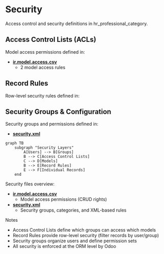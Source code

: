 # Security

Access control and security definitions in hr_professional_category.

## Access Control Lists (ACLs)

Model access permissions defined in:
- **[ir.model.access.csv](../hr_professional_category/security/ir.model.access.csv)**
  - 2 model access rules

## Record Rules

Row-level security rules defined in:

## Security Groups & Configuration

Security groups and permissions defined in:
- **[security.xml](../hr_professional_category/security/security.xml)**

```mermaid
graph TB
    subgraph "Security Layers"
        A[Users] --> B[Groups]
        B --> C[Access Control Lists]
        C --> D[Models]
        B --> E[Record Rules]
        E --> F[Individual Records]
    end
```

Security files overview:
- **[ir.model.access.csv](../hr_professional_category/security/ir.model.access.csv)**
  - Model access permissions (CRUD rights)
- **[security.xml](../hr_professional_category/security/security.xml)**
  - Security groups, categories, and XML-based rules

Notes
- Access Control Lists define which groups can access which models
- Record Rules provide row-level security (filter records by user/group)
- Security groups organize users and define permission sets
- All security is enforced at the ORM level by Odoo
